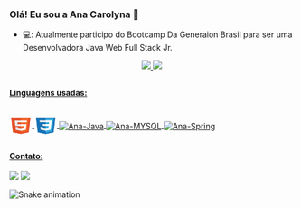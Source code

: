 ### Olá! Eu sou a Ana Carolyna 👋



- 💻: Atualmente participo do Bootcamp Da Generaion Brasil para ser uma Desenvolvadora Java Web Full Stack Jr.

<div align="center">
  <a href="https://github.com/anacarolyna">
  <img width="42%" src="https://github-readme-stats.vercel.app/api?username=anacarolyna&show_icons=true&theme=moltack&include_all_commits=true&count_private=true"/>
  <img width="50%" src="https://github-readme-stats.vercel.app/api/top-langs/?username=anacarolyna&layout=compact&langs_count=7&theme=moltack"/>
</div>
  
  ##
  #### Linguagens usadas:
  
  
  <div style="display: inline_block"><br>
  <img align="center" alt="Ana-HTML" height="30" width="40" src="https://raw.githubusercontent.com/devicons/devicon/master/icons/html5/html5-original.svg">
  <img align="center" alt="Ana-CSS" height="30" width="40" src="https://raw.githubusercontent.com/devicons/devicon/master/icons/css3/css3-original.svg">
  <img align="center" alt="Ana-Java" height="30" width="70" src="https://img.shields.io/badge/Java-ED8B00?style=for-the-badge&logo=java&logoColor=white">
  <img align="center" alt="Ana-MYSQL"  height="30"  width="70" src="https://img.shields.io/badge/MySQL-005C84?style=for-the-badge&logo=mysql&logoColor=white">
  <img align="center" alt="Ana-Spring"  height="30"  width="70" src="https://img.shields.io/badge/Spring-6DB33F?style=for-the-badge&logo=spring&logoColor=white">
</div>
  
   ##
   #### Contato:
  
  <div> 
  <a href = "mailto:dinizanacarolyna@gmail.com"><img src="https://img.shields.io/badge/-Gmail-%23333?style=for-the-badge&logo=gmail&logoColor=white" target="_blank"></a>
  <a href="https://www.linkedin.com/in/anacarolynadiniz/" target="_blank"><img src="https://img.shields.io/badge/-LinkedIn-%230077B5?style=for-the-badge&logo=linkedin&logoColor=white" target="_blank"></a> 
 
</div>
  
   ![Snake animation](https://github.com/anacarolyna/anacarolyna/blob/output/github-contribution-grid-snake.svg)
